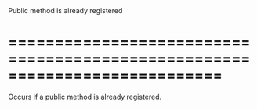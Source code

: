 <!--**
/*-------------------------------------------
    Auto-generated file. Do not modify.
-------------------------------------------

**-->
<!--d-->Public method is already registered<!--/d-->
===========================================================================
===========================================================================

<!--shortDescription-->
Occurs if a public method is already registered.
<!--/shortDescription-->

<!--fullDescription-->

<!--/fullDescription-->